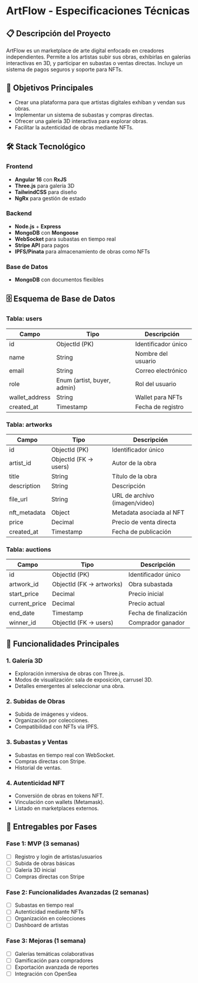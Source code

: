 # ArtFlow - Especificaciones Técnicas

## 📋 Descripción del Proyecto

ArtFlow es un marketplace de arte digital enfocado en creadores independientes. Permite a los artistas subir sus obras, exhibirlas en galerías interactivas en 3D, y participar en subastas o ventas directas. Incluye un sistema de pagos seguros y soporte para NFTs.

## 🎯 Objetivos Principales

- Crear una plataforma para que artistas digitales exhiban y vendan sus obras.
- Implementar un sistema de subastas y compras directas.
- Ofrecer una galería 3D interactiva para explorar obras.
- Facilitar la autenticidad de obras mediante NFTs.

## 🛠 Stack Tecnológico

### Frontend

- **Angular 16** con **RxJS**
- **Three.js** para galería 3D
- **TailwindCSS** para diseño
- **NgRx** para gestión de estado

### Backend

- **Node.js** + **Express**
- **MongoDB** con **Mongoose**
- **WebSocket** para subastas en tiempo real
- **Stripe API** para pagos
- **IPFS/Pinata** para almacenamiento de obras como NFTs

### Base de Datos

- **MongoDB** con documentos flexibles

## 🗄️ Esquema de Base de Datos

### Tabla: users

| Campo | Tipo | Descripción |
|-------|------|-------------|
| id | ObjectId (PK) | Identificador único |
| name | String | Nombre del usuario |
| email | String | Correo electrónico |
| role | Enum (artist, buyer, admin) | Rol del usuario |
| wallet_address | String | Wallet para NFTs |
| created_at | Timestamp | Fecha de registro |

### Tabla: artworks

| Campo | Tipo | Descripción |
|-------|------|-------------|
| id | ObjectId (PK) | Identificador único |
| artist_id | ObjectId (FK → users) | Autor de la obra |
| title | String | Título de la obra |
| description | String | Descripción |
| file_url | String | URL de archivo (imagen/video) |
| nft_metadata | Object | Metadata asociada al NFT |
| price | Decimal | Precio de venta directa |
| created_at | Timestamp | Fecha de publicación |

### Tabla: auctions

| Campo | Tipo | Descripción |
|-------|------|-------------|
| id | ObjectId (PK) | Identificador único |
| artwork_id | ObjectId (FK → artworks) | Obra subastada |
| start_price | Decimal | Precio inicial |
| current_price | Decimal | Precio actual |
| end_date | Timestamp | Fecha de finalización |
| winner_id | ObjectId (FK → users) | Comprador ganador |

## 🔧 Funcionalidades Principales

### 1. Galería 3D

- Exploración inmersiva de obras con Three.js.
- Modos de visualización: sala de exposición, carrusel 3D.
- Detalles emergentes al seleccionar una obra.

### 2. Subidas de Obras

- Subida de imágenes y videos.
- Organización por colecciones.
- Compatibilidad con NFTs vía IPFS.

### 3. Subastas y Ventas

- Subastas en tiempo real con WebSocket.
- Compras directas con Stripe.
- Historial de ventas.

### 4. Autenticidad NFT

- Conversión de obras en tokens NFT.
- Vinculación con wallets (Metamask).
- Listado en marketplaces externos.

## 🚀 Entregables por Fases

### Fase 1: MVP (3 semanas)

- [ ] Registro y login de artistas/usuarios
- [ ] Subida de obras básicas
- [ ] Galería 3D inicial
- [ ] Compras directas con Stripe

### Fase 2: Funcionalidades Avanzadas (2 semanas)

- [ ] Subastas en tiempo real
- [ ] Autenticidad mediante NFTs
- [ ] Organización en colecciones
- [ ] Dashboard de artistas

### Fase 3: Mejoras (1 semana)

- [ ] Galerías temáticas colaborativas
- [ ] Gamificación para compradores
- [ ] Exportación avanzada de reportes
- [ ] Integración con OpenSea
